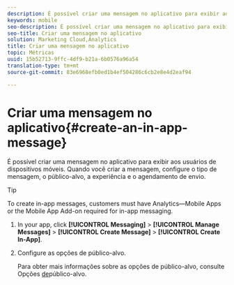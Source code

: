 ```yaml
---
description: É possível criar uma mensagem no aplicativo para exibir aos usuários de dispositivos móveis. Quando você criar a mensagem, configure o tipo de mensagem, o público-alvo, a experiência e o agendamento de envio.
keywords: mobile
seo-description: É possível criar uma mensagem no aplicativo para exibir aos usuários de dispositivos móveis. Quando você criar a mensagem, configure o tipo de mensagem, o público-alvo, a experiência e o agendamento de envio.
seo-title: Criar uma mensagem no aplicativo
solution: Marketing Cloud,Analytics
title: Criar uma mensagem no aplicativo
topic: Métricas
uuid: 15b52713-9ffc-4df9-b21a-6b0576a96a54
translation-type: tm+mt
source-git-commit: 83e6968efb0ed1b4ef504286c6cb2e8e4d2eaf94

---
```



# Criar uma mensagem no aplicativo{#create-an-in-app-message}

É possível criar uma mensagem no aplicativo para exibir aos usuários de dispositivos móveis. Quando você criar a mensagem, configure o tipo de mensagem, o público-alvo, a experiência e o agendamento de envio.

>[!TIP]
>
>To create in-app messages, customers must have Analytics—Mobile Apps or the Mobile App Add-on required for in-app messaging.

1. In your app, click **[!UICONTROL Messaging]** &gt; **[!UICONTROL Manage Messages]** &gt; **[!UICONTROL Create Message]** &gt; **[!UICONTROL Create In-App]**.
1. Configure as opções de público-alvo.

   Para obter mais informações sobre as opções de público-alvo, consulte Opções [de](/help/using/in-app-messaging/t-in-app-message/c-audience-in-app-message.md)público-alvo.
